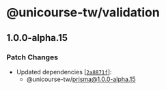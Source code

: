 # @unicourse-tw/validation

## 1.0.0-alpha.15

### Patch Changes

-   Updated dependencies [[`2a8871f`](https://github.com/UniCourse-TW/Backend/commit/2a8871f9c7c3a3c247d08196130f73506ed6bdc3)]:
    -   @unicourse-tw/prisma@1.0.0-alpha.15
